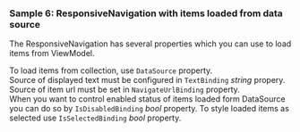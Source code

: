 ### Sample 6: ResponsiveNavigation with items loaded from data source

The ResponsiveNavigation has several properties which you can use to load items from ViewModel.

To load items from collection, use `DataSource` property.  
Source of displayed text must be configured in `TextBinding` *string* propery.  
Source of item url must be set in `NavigateUrlBinding` property.  
When you want to control enabled status of items loaded form DataSource you can do so by  `IsDisabledBinding` *bool* property.
To style loaded items as selected use `IsSelectedBinding` *bool* property.